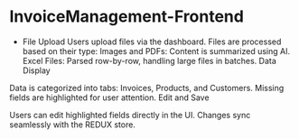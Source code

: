# InvoiceManagement-Frontend
- File Upload
Users upload files via the dashboard.
Files are processed based on their type:
Images and PDFs: Content is summarized using AI.
Excel Files: Parsed row-by-row, handling large files in batches.
Data Display

Data is categorized into tabs: Invoices, Products, and Customers.
Missing fields are highlighted for user attention.
Edit and Save

Users can edit highlighted fields directly in the UI.
Changes sync seamlessly with the REDUX store.
